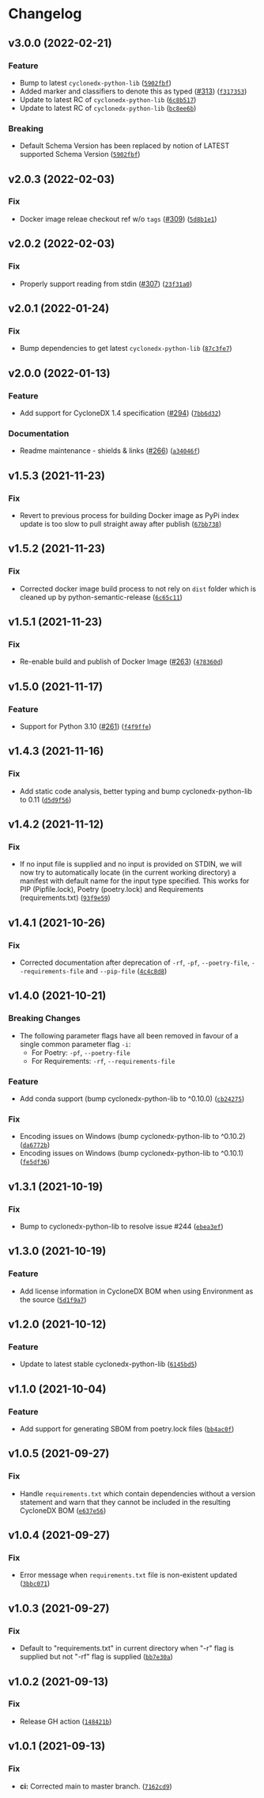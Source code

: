 # Changelog

<!--next-version-placeholder-->

## v3.0.0 (2022-02-21)
### Feature
* Bump to latest `cyclonedx-python-lib` ([`5902fbf`](https://github.com/CycloneDX/cyclonedx-python/commit/5902fbf9dc5becdf7d92180242488e56b998d9de))
* Added marker and classifiers to denote this as typed ([#313](https://github.com/CycloneDX/cyclonedx-python/issues/313)) ([`f317353`](https://github.com/CycloneDX/cyclonedx-python/commit/f317353bd7a24dbf4fb31642d766d94da609eb42))
* Update to latest RC of `cyclonedx-python-lib` ([`6c8b517`](https://github.com/CycloneDX/cyclonedx-python/commit/6c8b5173f07329b2086312d27af5d111f9b2c7ed))
* Update to latest RC of `cyclonedx-python-lib` ([`bc8ee6b`](https://github.com/CycloneDX/cyclonedx-python/commit/bc8ee6bb115dd5214358430f64bd0581de5cb2e4))

### Breaking
* Default Schema Version has been replaced by notion of LATEST supported Schema Version ([`5902fbf`](https://github.com/CycloneDX/cyclonedx-python/commit/5902fbf9dc5becdf7d92180242488e56b998d9de))

## v2.0.3 (2022-02-03)
### Fix
* Docker image releae checkout ref w/o `tags` ([#309](https://github.com/CycloneDX/cyclonedx-python/issues/309)) ([`5d8b1e1`](https://github.com/CycloneDX/cyclonedx-python/commit/5d8b1e159c2ced59e810b9e9564e19a29fe263d0))

## v2.0.2 (2022-02-03)
### Fix
* Properly support reading from stdin ([#307](https://github.com/CycloneDX/cyclonedx-python/issues/307)) ([`23f31a0`](https://github.com/CycloneDX/cyclonedx-python/commit/23f31a03a4fbf888f396b88a9413c054358b2a3a))

## v2.0.1 (2022-01-24)
### Fix
* Bump dependencies to get latest `cyclonedx-python-lib` ([`87c3fe7`](https://github.com/CycloneDX/cyclonedx-python/commit/87c3fe7747cd8abd55ad5699bfc87ad9877c8132))

## v2.0.0 (2022-01-13)
### Feature
* Add support for CycloneDX 1.4 specification ([#294](https://github.com/CycloneDX/cyclonedx-python/issues/294)) ([`7bb6d32`](https://github.com/CycloneDX/cyclonedx-python/commit/7bb6d328adec59cdd4c3ab80eb5f39568ca3bc9c))

### Documentation
* Readme maintenance - shields & links ([#266](https://github.com/CycloneDX/cyclonedx-python/issues/266)) ([`a34046f`](https://github.com/CycloneDX/cyclonedx-python/commit/a34046f9b4c96d013fdf2dbdac5e930aa9204e15))

## v1.5.3 (2021-11-23)
### Fix
* Revert to previous process for building Docker image as PyPi index update is too slow to pull straight away after publish ([`67bb738`](https://github.com/CycloneDX/cyclonedx-python/commit/67bb738246bfe0ca3acd409d8c5a27fd7a305347))

## v1.5.2 (2021-11-23)
### Fix
* Corrected docker image build process to not rely on `dist` folder which is cleaned up by python-semantic-release ([`6c65c11`](https://github.com/CycloneDX/cyclonedx-python/commit/6c65c11d439169417e2ef7e94cacb1ec216eb11c))

## v1.5.1 (2021-11-23)
### Fix
* Re-enable build and publish of Docker Image ([#263](https://github.com/CycloneDX/cyclonedx-python/issues/263)) ([`478360d`](https://github.com/CycloneDX/cyclonedx-python/commit/478360db0de269159ab6e3777cd291b87e2e1174))

## v1.5.0 (2021-11-17)
### Feature
* Support for Python 3.10 ([#261](https://github.com/CycloneDX/cyclonedx-python/issues/261)) ([`f4f9ffe`](https://github.com/CycloneDX/cyclonedx-python/commit/f4f9ffe4b1e2d4fffe4ad0b274a067a20c9c372f))

## v1.4.3 (2021-11-16)
### Fix
* Add static code analysis, better typing and bump cyclonedx-python-lib to 0.11 ([`d5d9f56`](https://github.com/CycloneDX/cyclonedx-python/commit/d5d9f563f2ceb1bdfb2f9cb39ff07af9f0deca26))

## v1.4.2 (2021-11-12)
### Fix
* If no input file is supplied and no input is provided on STDIN, we will now try to automatically locate (in the current working directory) a manifest with default name for the input type specified. This works for PIP (Pipfile.lock), Poetry (poetry.lock) and Requirements (requirements.txt) ([`93f9e59`](https://github.com/CycloneDX/cyclonedx-python/commit/93f9e5985f0d0cecd865b66119276d33b2175fe9))

## v1.4.1 (2021-10-26)
### Fix
* Corrected documentation after deprecation of `-rf`, `-pf`, `--poetry-file`, `--requirements-file` and `--pip-file` ([`4c4c8d8`](https://github.com/CycloneDX/cyclonedx-python/commit/4c4c8d8d4756ebc953c26504052d5469f3c47cfa))

## v1.4.0 (2021-10-21)
### Breaking Changes
* The following parameter flags have all been removed in favour of a single common parameter flag `-i`:
  * For Poetry: `-pf`, `--poetry-file`
  * For Requirements: `-rf`, `--requirements-file`

### Feature
* Add conda support (bump cyclonedx-python-lib to ^0.10.0) ([`cb24275`](https://github.com/CycloneDX/cyclonedx-python/commit/cb24275f3e8716244de2b4ef0a046b879fa88ba5))

### Fix
* Encoding issues on Windows (bump cyclonedx-python-lib to ^0.10.2) ([`da6772b`](https://github.com/CycloneDX/cyclonedx-python/commit/da6772be89ad923b1d8df6dd3b2a89c6e5805571))
* Encoding issues on Windows (bump cyclonedx-python-lib to ^0.10.1) ([`fe5df36`](https://github.com/CycloneDX/cyclonedx-python/commit/fe5df3607157b2f24854ef1f69457f163d79a093))

## v1.3.1 (2021-10-19)
### Fix
* Bump to cyclonedx-python-lib to resolve issue #244 ([`ebea3ef`](https://github.com/CycloneDX/cyclonedx-python/commit/ebea3ef47e917479a7474489bb274b5fa9704375))

## v1.3.0 (2021-10-19)
### Feature
* Add license information in CycloneDX BOM when using Environment as the source ([`5d1f9a7`](https://github.com/CycloneDX/cyclonedx-python/commit/5d1f9a76cfa2bc1461a3dcf4c140d81876a37c40))

## v1.2.0 (2021-10-12)
### Feature
* Update to latest stable cyclonedx-python-lib ([`6145bd5`](https://github.com/CycloneDX/cyclonedx-python/commit/6145bd52c450e66f42367e61e086d2a9d9818b47))

## v1.1.0 (2021-10-04)
### Feature
* Add support for generating SBOM from poetry.lock files ([`bb4ac0f`](https://github.com/CycloneDX/cyclonedx-python/commit/bb4ac0f29b46db59b192191f65dfa40757268188))

## v1.0.5 (2021-09-27)
### Fix
* Handle `requirements.txt` which contain dependencies without a version statement and warn that they cannot be included in the resulting CycloneDX BOM ([`e637e56`](https://github.com/CycloneDX/cyclonedx-python/commit/e637e56cada6d841dae193c106647b0b03a4e776))

## v1.0.4 (2021-09-27)
### Fix
* Error message when `requirements.txt` file is non-existent updated ([`3bbc071`](https://github.com/CycloneDX/cyclonedx-python/commit/3bbc071a1ff26599bd9eb3220de38bd9c58fa294))

## v1.0.3 (2021-09-27)
### Fix
* Default to "requirements.txt" in current directory when "-r" flag is supplied but not "-rf" flag is supplied ([`bb7e30a`](https://github.com/CycloneDX/cyclonedx-python/commit/bb7e30a869300b1e63a00d7db4bcc7f35d68552d))

## v1.0.2 (2021-09-13)
### Fix
* Release GH action ([`148421b`](https://github.com/CycloneDX/cyclonedx-python/commit/148421bcd8cea2b5f8f3bd5958f6f7171afe859e))

## v1.0.1 (2021-09-13)
### Fix
* **ci:** Corrected main to master branch. ([`7162cd9`](https://github.com/CycloneDX/cyclonedx-python/commit/7162cd9385729dafbdc15dbb55e9ac5adf3906cf))
